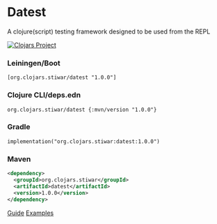# Datest

A clojure(script) testing framework designed to be used from the REPL

[![Clojars Project](https://img.shields.io/clojars/v/org.clojars.stiwar/datest.svg)](https://clojars.org/org.clojars.stiwar/datest)

### Leiningen/Boot

    [org.clojars.stiwar/datest "1.0.0"]

### Clojure CLI/deps.edn

    org.clojars.stiwar/datest {:mvn/version "1.0.0"}

### Gradle

    implementation("org.clojars.stiwar:datest:1.0.0")

### Maven

```xml
<dependency>
  <groupId>org.clojars.stiwar</groupId>
  <artifactId>datest</artifactId>
  <version>1.0.0</version>
</dependency>
```

[Guide](https://amokfa.github.io/posts/datest.html)
[Examples](test/usage.cljc)
